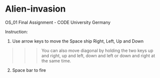 # Alien-invasion
OS_01 Final Assignment - CODE  University Germany

Instruction:

1) Use arrow keys to move the Space ship Right, Left, Up and Down
>>>You can also move diagonal by holding the two keys up and right, up and left, down and left or down and right at the same time.
2) Space bar to fire

